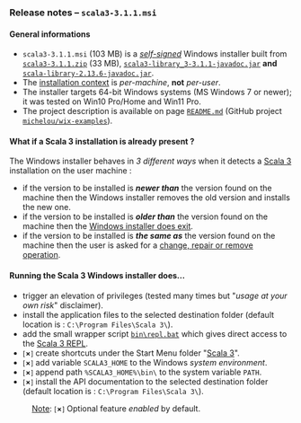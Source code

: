 ### Release notes &ndash; `scala3-3.1.1.msi`

#### General informations
- `scala3-3.1.1.msi` (103 MB) is a [*self-signed*](https://en.wikipedia.org/wiki/Self-signed_certificate) Windows installer built from [`scala3-3.1.1.zip`](https://github.com/lampepfl/dotty/releases/tag/3.1.1) (33 MB), [`scala3-library_3-3.1.1-javadoc.jar`](https://repo1.maven.org/maven2/org/scala-lang/scala3-library_3/3.1.1/) **and**  [`scala-library-2.13.6-javadoc.jar`](https://repo1.maven.org/maven2/org/scala-lang/scala-library/2.13.6/).
- The [installation context](https://docs.microsoft.com/en-us/windows/win32/msi/installation-context) is *per-machine*, **not** *per-user*.
- The installer targets 64-bit Windows systems (MS Windows 7 or newer); it was tested on Win10 Pro/Home and Win11 Pro.
- The project description is available on page [`README.md`](../../scala3-examples/README.md) (GitHub project [`michelou/wix-examples`](https://github.com/michelou/wix-examples)).

#### What if a Scala 3 installation is already present ?
The Windows installer behaves in *3 different ways* when it detects a [Scala 3](https://dotty.epfl.ch) installation on the user machine :
- if the version to be installed is ***newer than*** the version found on the machine then the Windows installer removes the old version and installs the new one.
- if the version to be installed is ***older than*** the version found on the machine then the [Windows installer does exit](../../scala3-examples/images/Scala3Features_LaterAlreadyInstalled.png).
- if the version to be installed is ***the same as*** the version found on the machine then the user is asked for a [change, repair or remove operation](../../scala3-examples/images/Scala3Features_ChangeOrRepair.png).

#### Running the Scala 3 Windows installer does...
- trigger an elevation of privileges (tested many times but "*usage at your own risk*" disclaimer).
- install the application files to the selected destination folder (default location is : `C:\Program Files\Scala 3\`).
- add the small wrapper script [`bin\repl.bat`](../../scala3-examples/Scala3First/src/resources/repl.bat) which gives direct access to the [Scala 3 REPL](../../scala3-examples/images/Scala3First_REPL.png).
- <small>[<b>&cross;</b>]</small> create shortcuts under the Start Menu folder "[Scala 3](../../scala3-examples/images/Scala3First_Menu.png)".
- <small>[<b>&cross;</b>]</small> add variable `SCALA3_HOME` to the Windows *system environment*.
- <small>[<b>&cross;</b>]</small> append path `%SCALA3_HOME%\bin\` to the system variable `PATH`.
- <small>[<b>&cross;</b>]</small> install the API documentation to the selected destination folder (default location is : `C:\Program Files\Scala 3\`).

<dl><dd><ins>Note</ins>: <small>[<b>&cross;</b>]</small> Optional feature <i>enabled</i> by default.</dd></dl>